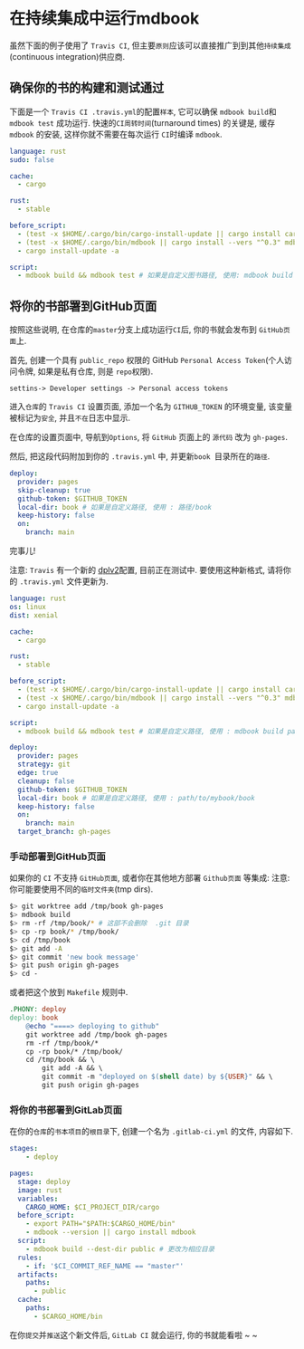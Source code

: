 # 在持续集成中运行mdbook

虽然下面的例子使用了 `Travis CI`, 但主要`原则`应该可以直接推广到到其他`持续集成`(continuous integration)供应商.

## 确保你的书的构建和测试通过

下面是一个 `Travis CI .travis.yml`的配置`样本`, 它可以确保 `mdbook build`和 `mdbook test` 成功运行.
快速的`CI周转时间`(turnaround times) 的关键是, 缓存 `mdbook` 的安装, 这样你就不需要在每次运行 `CI`时编译 `mdbook`.

```yaml
language: rust
sudo: false

cache:
  - cargo

rust:
  - stable

before_script:
  - (test -x $HOME/.cargo/bin/cargo-install-update || cargo install cargo-update)
  - (test -x $HOME/.cargo/bin/mdbook || cargo install --vers "^0.3" mdbook)
  - cargo install-update -a

script:
  - mdbook build && mdbook test # 如果是自定义图书路径, 使用: mdbook build 路径/mybook && mdbook test 路径/mybook
```

## 将你的书部署到GitHub页面

按照这些说明, 在仓库的`master`分支上成功运行`CI`后, 你的书就会发布到 `GitHub页面`上.

首先, 创建一个具有 `public_repo` 权限的 GitHub `Personal Access Token`(个人访问令牌, 如果是私有仓库, 则是 `repo`权限).

    settins-> Developer settings -> Personal access tokens

进入`仓库`的 `Travis CI` 设置页面, 添加一个名为 `GITHUB_TOKEN` 的环境变量, 该变量被标记为`安全`, 并且`不在`日志中显示.

在仓库的设置页面中, 导航到`Options`, 将 `GitHub` 页面上的 `源代码` 改为 `gh-pages`.

然后, 把这段代码附加到你的 `.travis.yml` 中, 并更新`book `目录所在的`路径`.

```yaml
deploy:
  provider: pages
  skip-cleanup: true
  github-token: $GITHUB_TOKEN
  local-dir: book # 如果是自定义路径, 使用 : 路径/book
  keep-history: false
  on:
    branch: main
```

完事儿!

注意: `Travis` 有一个新的 [dplv2](https://blog.travis-ci.com/2019-08-27-deployment-tooling-dpl-v2-preview-release)配置, 目前正在测试中.
要使用这种新格式, 请将你的 `.travis.yml` 文件更新为.

```yaml
language: rust
os: linux
dist: xenial

cache:
  - cargo

rust:
  - stable

before_script:
  - (test -x $HOME/.cargo/bin/cargo-install-update || cargo install cargo-update)
  - (test -x $HOME/.cargo/bin/mdbook || cargo install --vers "^0.3" mdbook)
  - cargo install-update -a

script:
  - mdbook build && mdbook test # 如果是自定义路径, 使用 : mdbook build path/to/mybook && mdbook test path/to/mybook

deploy:
  provider: pages
  strategy: git
  edge: true
  cleanup: false
  github-token: $GITHUB_TOKEN
  local-dir: book # 如果是自定义路径, 使用 : path/to/mybook/book
  keep-history: false
  on:
    branch: main
  target_branch: gh-pages
```

### 手动部署到GitHub页面

如果你的 `CI` 不支持 `GitHub页面`, 或者你在其他地方部署 `Github页面` 等集成: 
注意: 你可能要使用不同的`临时文件夹`(tmp dirs).

```bash
$> git worktree add /tmp/book gh-pages
$> mdbook build
$> rm -rf /tmp/book/* # 这部不会删除  .git 目录
$> cp -rp book/* /tmp/book/
$> cd /tmp/book
$> git add -A
$> git commit 'new book message'
$> git push origin gh-pages
$> cd -
```

或者把这个放到 `Makefile` 规则中.

```makefile
.PHONY: deploy
deploy: book
    @echo "====> deploying to github"
    git worktree add /tmp/book gh-pages
    rm -rf /tmp/book/*
    cp -rp book/* /tmp/book/
    cd /tmp/book && \
        git add -A && \
        git commit -m "deployed on $(shell date) by ${USER}" && \
        git push origin gh-pages
```

### 将你的书部署到GitLab页面

在你的`仓库`的`书本项目`的`根目录`下, 创建一个名为 `.gitlab-ci.yml` 的文件, 内容如下.

```yaml
stages:
    - deploy

pages:
  stage: deploy
  image: rust
  variables:
    CARGO_HOME: $CI_PROJECT_DIR/cargo
  before_script:
    - export PATH="$PATH:$CARGO_HOME/bin"
    - mdbook --version || cargo install mdbook
  script:
    - mdbook build --dest-dir public # 更改为相应目录
  rules:
    - if: '$CI_COMMIT_REF_NAME == "master"'
  artifacts:
    paths:
      - public
  cache:
    paths:
      - $CARGO_HOME/bin
```

在你`提交`并`推送`这个新文件后, `GitLab CI` 就会运行, 你的书就能看啦 ~ ~
